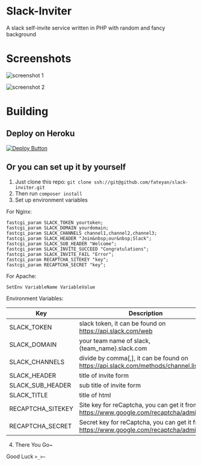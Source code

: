 # Slack-Inviter
A slack self-invite service written in PHP with random and fancy background

# Screenshots
![screenshot 1](https://raw.github.com/fateyan/Slack-Inviter/master/.github/screenshot1.jpg)

![screenshot 2](https://raw.github.com/fateyan/Slack-Inviter/master/.github/screenshot2.jpg)

# Building
## Deploy on Heroku
[![Deploy Button](https://www.herokucdn.com/deploy/button.png)](https://www.heroku.com/deploy/?template=https://github.com/fateyan/slack-inviter)
## Or you can set up it by yourself
1. Just clone this repo: `git clone ssh://git@github.com/fateyan/slack-inviter.git`  
2. Then run `composer install`
3. Set up environment variables  

For Nginx:
```nginx
fastcgi_param SLACK_TOKEN yourtoken;  
fastcgi_param SLACK_DOMAIN yourdomain;  
fastcgi_param SLACK_CHANNELS channel1,channel2,channel3;  
fastcgi_param SLACK_HEADER "Join&nbsp;our&nbsp;Slack";  
fastcgi_param SLACK_SUB_HEADER "Welcome";
fastcgi_param SLACK_INVITE_SUCCEED "Congratulations";
fastcgi_param SLACK_INVITE_FAIL "Error";
fastcgi_param RECAPTCHA_SITEKEY "key";
fastcgi_param RECAPTCHA_SECRET "key";
```
For Apache:
```
SetEnv VariableName VariableValue
```

Environment Variables:  

| Key               | Description                                                                            |
|-------------------|----------------------------------------------------------------------------------------|
| SLACK_TOKEN       | slack token, it can be found on https://api.slack.com/web                              |
| SLACK_DOMAIN      | your team name of slack, {team_name}.slack.com                                         |
| SLACK_CHANNELS    | divide by comma[,], it can be found on https://api.slack.com/methods/channel.list/test |
| SLACK_HEADER      | title of invite form                                                                   |
| SLACK_SUB_HEADER  | sub title of invite form                                                               |
| SLACK_TITLE       | title of html                                                                          |
| RECAPTCHA_SITEKEY | Site key for reCaptcha, you can get it from https://www.google.com/recaptcha/admin     |
| RECAPTCHA_SECRET  | Secret key for reCaptcha, you can get it from https://www.google.com/recaptcha/admin   |

4. There You Go~
  
Good Luck `>_>~`
